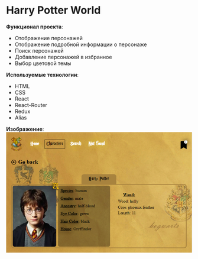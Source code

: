 # Harry Potter World

**Функционал проекта**: <br>
- Отображение персонажей<br>
- Отображение подробной информации о персонаже<br>
- Поиск персонажей<br>
- Добавление персонажей в избранное<br>
- Выбор цветовой темы<br>

**Используемые технологии**: 
- HTML<br>
- CSS<br>
- React<br>
- React-Router<br>
- Redux<br>
- Alias<br>

**Изображение**:<br>
![Harry Potter World](./public/hrw.png)
